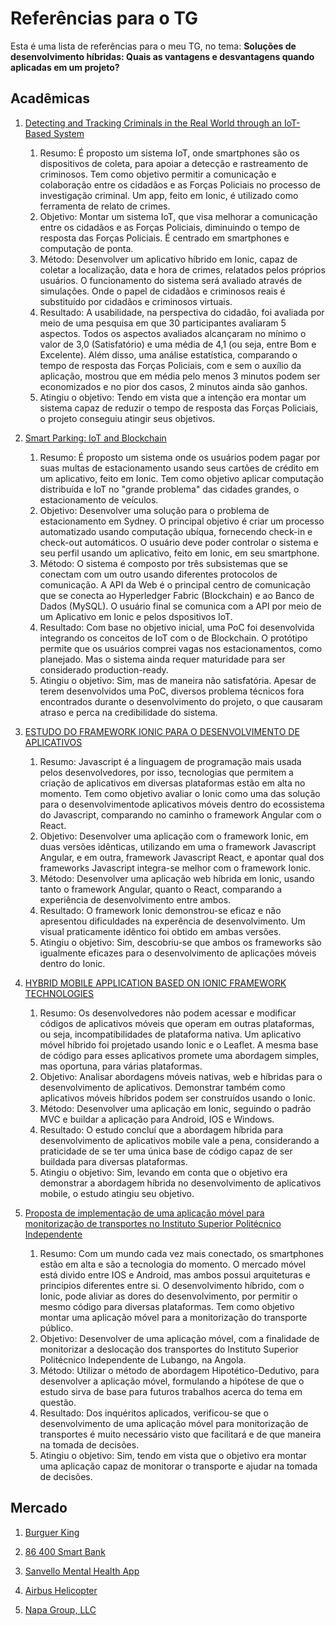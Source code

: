 # Referências para o TG

Esta é uma lista de referências para o meu TG, no tema: **Soluções de desenvolvimento híbridas: Quais as vantagens e desvantagens quando aplicadas em um projeto?**

## Acadêmicas

1. [Detecting and Tracking Criminals in the Real World through an IoT-Based System](https://www.researchgate.net/publication/342771260_Detecting_and_Tracking_Criminals_in_the_Real_World_through_an_IoT-Based_System)

    1. Resumo: É proposto um sistema IoT, onde smartphones são os dispositivos de coleta, para apoiar a detecção e rastreamento de criminosos. Tem como objetivo permitir a comunicação e colaboração entre os cidadãos e as Forças Policiais no processo de investigação criminal. Um app, feito em Ionic, é utilizado como ferramenta de relato de crimes.
    2. Objetivo: Montar um sistema IoT, que visa melhorar a comunicação entre os cidadãos e as Forças Policiais, diminuindo o tempo de resposta das Forças Policiais. É centrado em smartphones e computação de ponta.
    3. Método: Desenvolver um aplicativo híbrido em Ionic, capaz de coletar a localização, data e hora de crimes, relatados pelos próprios usuários. O funcionamento do sistema será avaliado através de simulações. Onde o papel de cidadãos e criminosos reais é substituído por cidadãos e criminosos virtuais.
    4. Resultado: A usabilidade, na perspectiva do cidadão, foi avaliada por meio de uma pesquisa em que 30 participantes avaliaram 5 aspectos. Todos os aspectos avaliados alcançaram no mínimo o valor de 3,0 (Satisfatório) e uma média de 4,1 (ou seja, entre Bom e Excelente). Além disso, uma análise estatística, comparando o tempo de resposta das Forças Policiais, com e sem o auxílio da aplicação, mostrou que em média pelo menos 3 minutos podem ser economizados e no pior dos casos, 2 minutos ainda são ganhos.
    5. Atingiu o objetivo: Tendo em vista que a intenção era montar um sistema capaz de reduzir o tempo de resposta das Forças Policiais, o projeto conseguiu atingir seus objetivos.

2. [Smart Parking: IoT and Blockchain](https://arxiv.org/pdf/1912.01697.pdf)

    1. Resumo: É proposto um sistema onde os usuários podem pagar por suas multas de estacionamento usando seus cartões de crédito em um aplicativo, feito em Ionic. Tem como objetivo aplicar computação distribuída e IoT no "grande problema" das cidades grandes, o estacionamento de veículos.
    2. Objetivo: Desenvolver uma solução para o problema de estacionamento em Sydney. O principal objetivo é criar um processo automatizado usando computação ubíqua, fornecendo check-in e check-out automáticos. O usuário deve poder controlar o sistema e seu perfil usando um aplicativo, feito em Ionic, em seu smartphone.
    3. Método: O sistema é composto por três subsistemas que se conectam com um outro usando diferentes protocolos de comunicação. A API da Web é o principal centro de comunicação que se conecta ao Hyperledger Fabric (Blockchain) e ao Banco de Dados (MySQL). O usuário final se comunica com a API por meio de um Aplicativo em Ionic e pelos dspositivos IoT.
    4. Resultado: Com base no objetivo inicial, uma PoC foi desenvolvida integrando os conceitos de IoT com o de Blockchain. O protótipo permite que os usuários comprei vagas nos estacionamentos, como planejado. Mas o sistema ainda requer maturidade para ser considerado production-ready.
    5. Atingiu o objetivo: Sim, mas de maneira não satisfatória. Apesar de terem desenvolvidos uma PoC, diversos problema técnicos fora encontrados durante o desenvolvimento do projeto, o que causaram atraso e perca na credibilidade do sistema.

3. [ESTUDO DO FRAMEWORK IONIC PARA O DESENVOLVIMENTO DE APLICATIVOS](https://painel.passofundo.ifsul.edu.br/uploads/arq/202104201556131308410706.pdf)

    1. Resumo: Javascript é a linguagem de programação mais usada pelos desenvolvedores, por isso, tecnologias que permitem a criação de aplicativos em diversas plataformas estão em alta no momento. Tem como objetivo avaliar o Ionic como uma das solução para o desenvolvimentode aplicativos móveis dentro do ecossistema do Javascript, comparando no caminho o framework Angular com o React.
    2. Objetivo: Desenvolver uma aplicação com o framework Ionic, em duas versões idênticas, utilizando em uma o framework Javascript Angular, e em outra, framework Javascript React, e apontar qual dos frameworks Javascript integra-se melhor com o framework Ionic.
    3. Método: Desenvolver uma aplicação web híbrida em Ionic, usando tanto o framework Angular, quanto o React, comparando a experiência de desenvolvimento entre ambos.
    4. Resultado: O framework Ionic demonstrou-se eficaz e não apresentou dificuldades na experência de desenvolvimento. Um visual praticamente idêntico foi obtido em ambas versões.
    5. Atingiu o objetivo: Sim, descobriu-se que ambos os frameworks são igualmente eficazes para o desenvolvimento de aplicações móveis dentro do Ionic.

4. [HYBRID MOBILE APPLICATION BASED ON IONIC FRAMEWORK TECHNOLOGIES](https://www.researchgate.net/publication/322397904_HYBRID_MOBILE_APPLICATION_BASED_ON_IONIC_FRAMEWORK_TECHNOLOGIES)

    1. Resumo: Os desenvolvedores não podem acessar e modificar códigos de aplicativos móveis que operam em outras plataformas, ou seja, incompatibilidades de plataforma nativa. Um aplicativo móvel híbrido foi projetado usando Ionic e o Leaflet. A mesma base de código para esses aplicativos promete uma abordagem simples, mas oportuna, para várias plataformas.
    2. Objetivo: Analisar abordagens móveis nativas, web e híbridas para o desenvolvimento de aplicativos. Demonstrar também como aplicativos móveis híbridos podem ser construídos usando o Ionic.
    3. Método: Desenvolver uma aplicação em Ionic, seguindo o padrão MVC e buildar a aplicação para Android, IOS e Windows.
    4. Resultado: O estudo concluí que a abordagem híbrida para desenvolvimento de aplicativos mobile vale a pena, considerando a praticidade de se ter uma única base de código capaz de ser buildada para diversas plataformas.
    5. Atingiu o objetivo: Sim, levando em conta que o objetivo era demonstrar a abordagem híbrida no desenvolvimento de aplicativos mobile, o estudo atingiu seu objetivo. 

5. [Proposta de implementação de uma aplicação móvel para monitorização de transportes no Instituto Superior Politécnico Independente](https://www.academia.edu/41362842/TCC_sobre_desenvolvimento_mobile_h%C3%ADbrido)

    1. Resumo: Com um mundo cada vez mais conectado, os smartphones estão em alta e são a tecnologia do momento. O mercado móvel está divido entre IOS e Android, mas ambos possui arquiteturas e principios diferentes entre si. O desenvolvimento híbrido, com o Ionic, pode aliviar as dores do desenvolvimento, por permitir o mesmo código para diversas plataformas. Tem como objetivo montar uma aplicação móvel para a monitorização do transporte público.
    2. Objetivo: Desenvolver de uma aplicação móvel, com a finalidade de monitorizar a deslocação dos transportes do Instituto Superior Politécnico Independente de Lubango, na Angola.
    3. Método: Utilizar o método de abordagem Hipotético-Dedutivo, para desenvolver a aplicação móvel, formulando a hipótese de que o estudo sirva de base para futuros trabalhos acerca do tema em questão.
    4. Resultado: Dos inquéritos aplicados, verificou-se que o desenvolvimento de uma aplicação móvel para monitorização de transportes é muito necessário visto que facilitará e de que maneira na tomada de decisões.
    5. Atingiu o objetivo: Sim, tendo em vista que o objetivo era montar uma aplicação capaz de monitorar o transporte e ajudar na tomada de decisões.

## Mercado

1. [Burguer King](https://ionic.io/resources/articles/burger-king-design-system)

2. [86 400 Smart Bank](https://ionic.io/resources/case-studies/86400)

3. [Sanvello Mental Health App](https://ionic.io/resources/case-studies/sanvello)

4. [Airbus Helicopter](https://ionic.io/resources/case-studies/airbus-helicopter)

5. [Napa Group, LLC](https://ionic.io/resources/case-studies/napa-group-llc)
